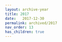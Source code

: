```yaml
---
layout: archive-year
title: 2017
date:   2017-12-30
permalink: archived/2017
nav_order: 13
has_children: true
---
```

